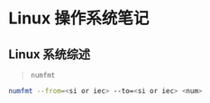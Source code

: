 # Linux 操作系统笔记

## Linux 系统综述

> `numfmt`
```bash
numfmt --from=<si or iec> --to=<si or iec> <num>
```